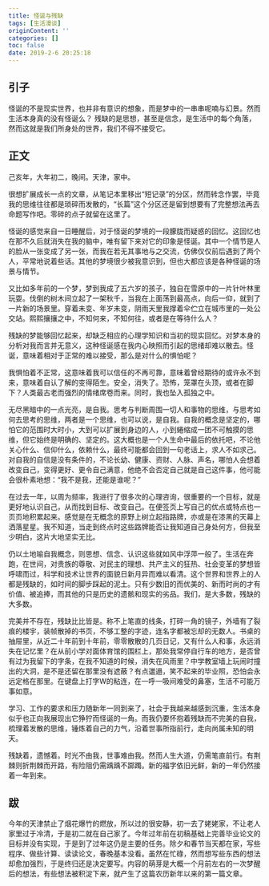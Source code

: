 ```yaml
---
title: 怪诞与残缺
tags: [生活漫谈]
originContent: ''
categories: []
toc: false
date: 2019-2-6 20:25:18
---
```


## 引子

怪诞的不是现实世界，也并非有意识的想象，而是梦中的一串串呢喃与幻景。然而生活本身真的没有怪诞么？
 残缺的是思想，甚至是信念，是生活中的每个角落，然而这就是我们所身处的世界，我们不得不接受它。

##  正文

己亥年，大年初二，晚间。天津，家中。

 很想扩展成长一点的文章，从笔记本里移出“短记录”的分区，然而转念作罢，毕竟我的思维往往都是琐碎而发散的，“长篇”这个分区还是留到想要有了完整想法再去命题写作吧。零碎的点子就留在这里了。 

怪诞的感觉来自一日睡醒后，对于怪诞的梦境的一段朦胧而疑惑的回忆。这回忆也在那不久后就消失在我的脑中，唯有留下来对它的印象是怪诞。其中一个情节是人的脸从一张变成了另一张，而我在若无其事地与之交流，仿佛仅仅前后遇到了两个人，平常地说着些话。其他的梦境很少被我意识到，但也大都应该是各种怪诞的场景与情节。 

又比如多年前的一个梦，梦到我成了五六岁的孩子，独自在雪原中的一片针叶林里玩耍。伐倒的树木间立起了一架秋千，当我在上面荡到最高点，向后一仰，就到了一片新的场景里。穿着未变、年岁未变，阴雨天里我撑着伞伫立在城市里的一处公交站。熙熙攘攘之中，不知何来，不知何往，或者是在等待什么人？ 

残缺的梦能够回忆起来，却缺乏相应的心理学知识和当初的现实回忆。对梦本身的分析对我而言并无意义，这种怪诞感在我内心映照而引起的思绪却难以散去。怪诞，意味着相对于正常的难以接受，那么是对什么的惧怕呢？

我惧怕着不正常，这意味着我可以信任的不再可靠，意味着曾经期待的或许永不到来，意味着自认了解的变得陌生。安全，消失了。恐怖，笼罩在头顶，或者在脚下？人类最古老而强烈的情绪席卷而来。同时，我也坠入孤独之中。 

无尽黑暗中的一点光亮，是自我。思考与判断周围一切人和事物的思维，与思考如何去思考的思维，两者是一个思维，也可以说，是自我。自我的概念是坚定的，哪怕它的范围时大时小，大到可以扩展到身边的人，小到蜷缩成一团不可触摸的思维，但它始终是明确的、坚定的。这大概也是一个人生命中最后的依托吧，不论他关心什么、信仰什么，依赖什么，最终可能都会回到一句老话上，求人不如求己。对自我的自信是没有条件的，不论长幼、健康、资财、人脉、声名，哪怕人会想着改变自己，变得更好、更令自己满意，他绝不会否定自己就是自己这件事，他可能会很朴素地想：“我不是我，还能是谁呢？”

在过去一年，以周为频率，我进行了很多次的心理咨询，很重要的一个目标，就是更好地认识自己，从而找到目标、改变自己。在便签页上写自己的优点或特点也一页页地积累起来。感觉是在无概念的原野上树立起指路牌，亦或是在漆黑的天幕上洒落星星。我不知道，当走到终点时这些路牌能否让我知道自己身处何方，但我至少明白，这片大地坚实无比。 

仍以土地喻自我概念，则思想、信念、认识这些就如风中浮萍一般了。生活在奔跑，在世间，对贵族的尊敬、对民主的理想、共产主义的狂热、社会变革的梦想皆呼啸而过，科学和技术让世界的面貌日新月异而难以看清。这个世界和世界上的人都是残缺的，如时间的脚步踩起的泥土。只有少数旧的而优美的、新而时尚的才有价值、被追捧，而其他的只是历史的遗骸和现实的劣品。我们，是大多数，残缺的大多数。 

完美并不存在，残缺比比皆是。称不上笔直的线条，打碎一角的镜子，外墙有了裂痕的楼宇，装帧散掉的书页，不够工整的字迹，连名字都被忘却的无数人。书桌的抽屉里，从近二十年前到十年前，零零散散的几页日记，又有什么人和事，永远消失在记忆里？在从前小学对面体育馆的围栏上，那处我常停自行车的地方，是否曾有过为我留下的字条，在我不知道的时候，消失在风雨里？中学教室墙上玩闹时撞出的大洞，是不是还留在那里没有遮蔽？有点邋遢，笑不起来的毕业照，恐怕会永远定格在那里。在键盘上打字W的粘连，在一呼一吸间难受的鼻塞，生活不可能万事如意。 

学习、工作的要求和压力随新年一同到来了，社会于我越来越感到沉重，生活本身似乎也正向我展现出它狰狞而怪诞的一角。而我仍要怀抱着残缺而不完美的自我，梳理着发散的思维，锤炼着自己的力气，沿着世事所指前行，走向尚属未知的明天。 

残缺着，遗憾着。时光不由我，世事难由我。然而人生大道，仍需笔直前行。有荆棘则折荆棘而开路，有险阻仍需踽踽不踯躅。新的福字依旧光鲜，新的一年仍然接着一年到来。

## 跋

今年的天津禁止了烟花爆竹的燃放，所以过的很安静，初一去了姥姥家，不让老人家里过于冷清，于是初二就在自己家了。今年过年前在初稿基础上完善毕业论文的目标并没有实现，于是到了过年这仍是主要的任务。除夕和春节当天都在家，写些程序、做些计算、读读论文，春晚基本没看。虽然在忙碌，然而想写些东西的想法却愈加强烈，于是终归还是决定要写。内容的萌芽是大概一个月前左右的一次梦醒后的想法，有些想法被积淀下来，就产生了这篇农历新年以来的第一篇文章。